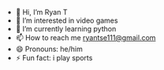 - 👋 Hi, I’m Ryan T
- 👀 I’m interested in video games
- 🌱 I’m currently learning python
- 📫 How to reach me ryantse111@gmail.com
- 😄 Pronouns: he/him
- ⚡ Fun fact: i play sports


